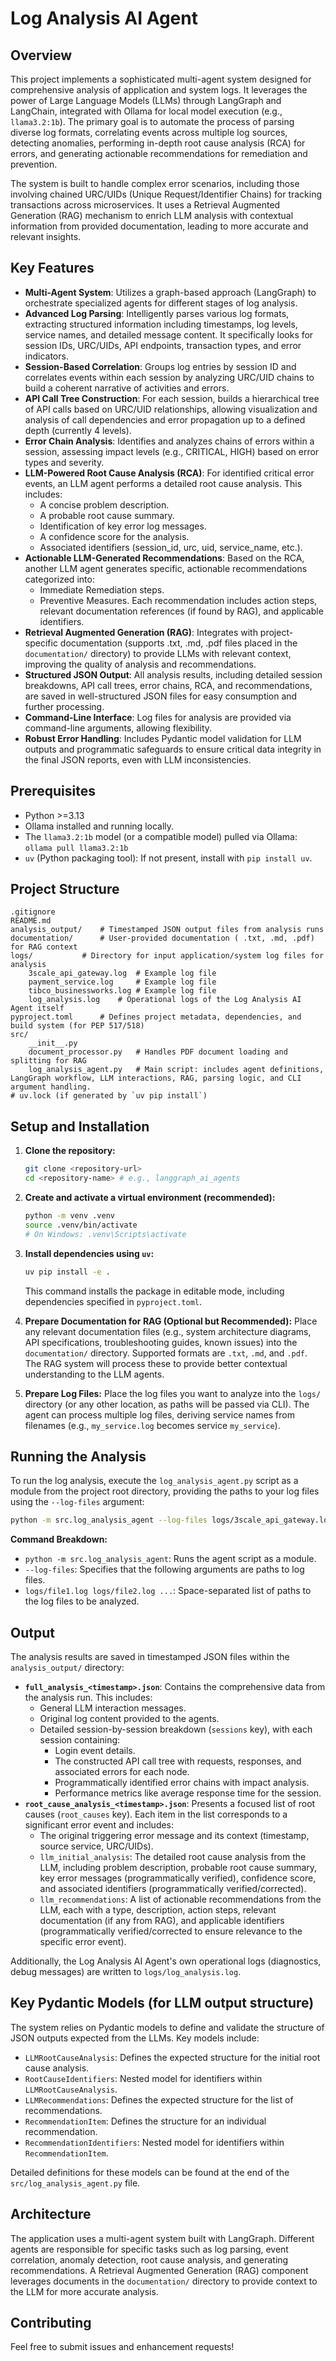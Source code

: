 # Log Analysis AI Agent

## Overview

This project implements a sophisticated multi-agent system designed for comprehensive analysis of application and system logs. It leverages the power of Large Language Models (LLMs) through LangGraph and LangChain, integrated with Ollama for local model execution (e.g., `llama3.2:1b`). The primary goal is to automate the process of parsing diverse log formats, correlating events across multiple log sources, detecting anomalies, performing in-depth root cause analysis (RCA) for errors, and generating actionable recommendations for remediation and prevention.

The system is built to handle complex error scenarios, including those involving chained URC/UIDs (Unique Request/Identifier Chains) for tracking transactions across microservices. It uses a Retrieval Augmented Generation (RAG) mechanism to enrich LLM analysis with contextual information from provided documentation, leading to more accurate and relevant insights.

## Key Features

*   **Multi-Agent System**: Utilizes a graph-based approach (LangGraph) to orchestrate specialized agents for different stages of log analysis.
*   **Advanced Log Parsing**: Intelligently parses various log formats, extracting structured information including timestamps, log levels, service names, and detailed message content. It specifically looks for session IDs, URC/UIDs, API endpoints, transaction types, and error indicators.
*   **Session-Based Correlation**: Groups log entries by session ID and correlates events within each session by analyzing URC/UID chains to build a coherent narrative of activities and errors.
*   **API Call Tree Construction**: For each session, builds a hierarchical tree of API calls based on URC/UID relationships, allowing visualization and analysis of call dependencies and error propagation up to a defined depth (currently 4 levels).
*   **Error Chain Analysis**: Identifies and analyzes chains of errors within a session, assessing impact levels (e.g., CRITICAL, HIGH) based on error types and severity.
*   **LLM-Powered Root Cause Analysis (RCA)**: For identified critical error events, an LLM agent performs a detailed root cause analysis. This includes:
    *   A concise problem description.
    *   A probable root cause summary.
    *   Identification of key error log messages.
    *   A confidence score for the analysis.
    *   Associated identifiers (session_id, urc, uid, service_name, etc.).
*   **Actionable LLM-Generated Recommendations**: Based on the RCA, another LLM agent generates specific, actionable recommendations categorized into:
    *   Immediate Remediation steps.
    *   Preventive Measures.
    Each recommendation includes action steps, relevant documentation references (if found by RAG), and applicable identifiers.
*   **Retrieval Augmented Generation (RAG)**: Integrates with project-specific documentation (supports .txt, .md, .pdf files placed in the `documentation/` directory) to provide LLMs with relevant context, improving the quality of analysis and recommendations.
*   **Structured JSON Output**: All analysis results, including detailed session breakdowns, API call trees, error chains, RCA, and recommendations, are saved in well-structured JSON files for easy consumption and further processing.
*   **Command-Line Interface**: Log files for analysis are provided via command-line arguments, allowing flexibility.
*   **Robust Error Handling**: Includes Pydantic model validation for LLM outputs and programmatic safeguards to ensure critical data integrity in the final JSON reports, even with LLM inconsistencies.

## Prerequisites

*   Python >=3.13
*   Ollama installed and running locally.
*   The `llama3.2:1b` model (or a compatible model) pulled via Ollama: `ollama pull llama3.2:1b`
*   `uv` (Python packaging tool): If not present, install with `pip install uv`.

## Project Structure

```
.gitignore
README.md
analysis_output/	# Timestamped JSON output files from analysis runs
documentation/		# User-provided documentation ( .txt, .md, .pdf) for RAG context
logs/			# Directory for input application/system log files for analysis
    3scale_api_gateway.log  # Example log file
    payment_service.log     # Example log file
    tibco_businessworks.log # Example log file
    log_analysis.log	# Operational logs of the Log Analysis AI Agent itself
pyproject.toml		# Defines project metadata, dependencies, and build system (for PEP 517/518)
src/
    __init__.py
    document_processor.py	# Handles PDF document loading and splitting for RAG
    log_analysis_agent.py	# Main script: includes agent definitions, LangGraph workflow, LLM interactions, RAG, parsing logic, and CLI argument handling.
# uv.lock (if generated by `uv pip install`)
```

## Setup and Installation

1.  **Clone the repository:**
    ```bash
    git clone <repository-url>
    cd <repository-name> # e.g., langgraph_ai_agents
    ```

2.  **Create and activate a virtual environment (recommended):**
    ```bash
    python -m venv .venv
    source .venv/bin/activate
    # On Windows: .venv\Scripts\activate
    ```

3.  **Install dependencies using `uv`:**
    ```bash
    uv pip install -e .
    ```
    This command installs the package in editable mode, including dependencies specified in `pyproject.toml`.

4.  **Prepare Documentation for RAG (Optional but Recommended):**
    Place any relevant documentation files (e.g., system architecture diagrams, API specifications, troubleshooting guides, known issues) into the `documentation/` directory. Supported formats are `.txt`, `.md`, and `.pdf`. The RAG system will process these to provide better contextual understanding to the LLM agents.

5.  **Prepare Log Files:**
    Place the log files you want to analyze into the `logs/` directory (or any other location, as paths will be passed via CLI). The agent can process multiple log files, deriving service names from filenames (e.g., `my_service.log` becomes service `my_service`).

## Running the Analysis

To run the log analysis, execute the `log_analysis_agent.py` script as a module from the project root directory, providing the paths to your log files using the `--log-files` argument:

```bash
python -m src.log_analysis_agent --log-files logs/3scale_api_gateway.log logs/tibco_businessworks.log logs/payment_service.log
```

**Command Breakdown:**
*   `python -m src.log_analysis_agent`: Runs the agent script as a module.
*   `--log-files`: Specifies that the following arguments are paths to log files.
*   `logs/file1.log logs/file2.log ...`: Space-separated list of paths to the log files to be analyzed.

## Output

The analysis results are saved in timestamped JSON files within the `analysis_output/` directory:

*   **`full_analysis_<timestamp>.json`**: Contains the comprehensive data from the analysis run. This includes:
    *   General LLM interaction messages.
    *   Original log content provided to the agents.
    *   Detailed session-by-session breakdown (`sessions` key), with each session containing:
        *   Login event details.
        *   The constructed API call tree with requests, responses, and associated errors for each node.
        *   Programmatically identified error chains with impact analysis.
        *   Performance metrics like average response time for the session.
*   **`root_cause_analysis_<timestamp>.json`**: Presents a focused list of root causes (`root_causes` key). Each item in the list corresponds to a significant error event and includes:
    *   The original triggering error message and its context (timestamp, source service, URC/UIDs).
    *   `llm_initial_analysis`: The detailed root cause analysis from the LLM, including problem description, probable root cause summary, key error messages (programmatically verified), confidence score, and associated identifiers (programmatically verified/corrected).
    *   `llm_recommendations`: A list of actionable recommendations from the LLM, each with a type, description, action steps, relevant documentation (if any from RAG), and applicable identifiers (programmatically verified/corrected to ensure relevance to the specific error event).

Additionally, the Log Analysis AI Agent's own operational logs (diagnostics, debug messages) are written to `logs/log_analysis.log`.

## Key Pydantic Models (for LLM output structure)

The system relies on Pydantic models to define and validate the structure of JSON outputs expected from the LLMs. Key models include:

*   `LLMRootCauseAnalysis`: Defines the expected structure for the initial root cause analysis.
*   `RootCauseIdentifiers`: Nested model for identifiers within `LLMRootCauseAnalysis`.
*   `LLMRecommendations`: Defines the expected structure for the list of recommendations.
*   `RecommendationItem`: Defines the structure for an individual recommendation.
*   `RecommendationIdentifiers`: Nested model for identifiers within `RecommendationItem`.

Detailed definitions for these models can be found at the end of the `src/log_analysis_agent.py` file.

## Architecture

The application uses a multi-agent system built with LangGraph. Different agents are responsible for specific tasks such as log parsing, event correlation, anomaly detection, root cause analysis, and generating recommendations. A Retrieval Augmented Generation (RAG) component leverages documents in the `documentation/` directory to provide context to the LLM for more accurate analysis.

## Contributing

Feel free to submit issues and enhancement requests!

